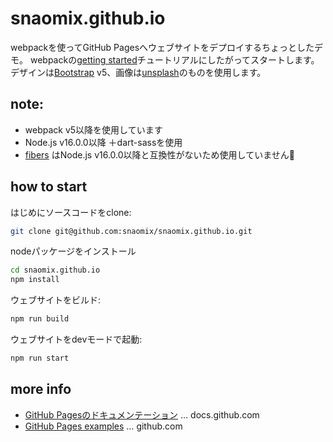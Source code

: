 # snaomix.github.io

webpackを使ってGitHub Pagesへウェブサイトをデプロイするちょっとしたデモ。
webpackの[getting started]チュートリアルにしたがってスタートします。
デザインは[Bootstrap] v5、画像は[unsplash]のものを使用します。

## note:
* webpack v5以降を使用しています
* Node.js v16.0.0以降 ＋dart-sassを使用
* [fibers](https://github.com/laverdet/node-fibers) はNode.js v16.0.0以降と互換性がないため使用していません🙅‍

## how to start

はじめにソースコードをclone:
```bash
git clone git@github.com:snaomix/snaomix.github.io.git
```

nodeパッケージをインストール
```bash
cd snaomix.github.io
npm install
```

ウェブサイトをビルド:
```bash
npm run build
```

ウェブサイトをdevモードで起動:
```bash
npm run start
```

[getting started]: https://webpack.js.org/guides/getting-started/
[Bootstrap]: https://getbootstrap.com/
[unsplash]: https://unsplash.com/

## more info

* [GitHub Pagesのドキュメンテーション](https://docs.github.com/ja/pages) … docs.github.com
* [GitHub Pages examples](https://github.com/collections/github-pages-examples) … github.com
